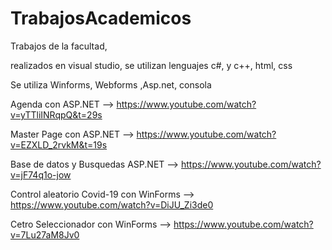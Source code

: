 # TrabajosAcademicos
Trabajos de la facultad,

realizados en visual studio, se utilizan lenguajes c#, y c++, html, css

Se utiliza Winforms, Webforms ,Asp.net, consola

Agenda con ASP.NET  -->  https://www.youtube.com/watch?v=yTTliINRqpQ&t=29s

Master Page con ASP.NET  -->  https://www.youtube.com/watch?v=EZXLD_2rvkM&t=19s

Base de datos y Busquedas ASP.NET  -->  https://www.youtube.com/watch?v=jF74q1o-jow

Control aleatorio Covid-19 con WinForms  -->  https://www.youtube.com/watch?v=DiJU_Zi3de0

Cetro Seleccionador con WinForms  -->  https://www.youtube.com/watch?v=7Lu27aM8Jv0


